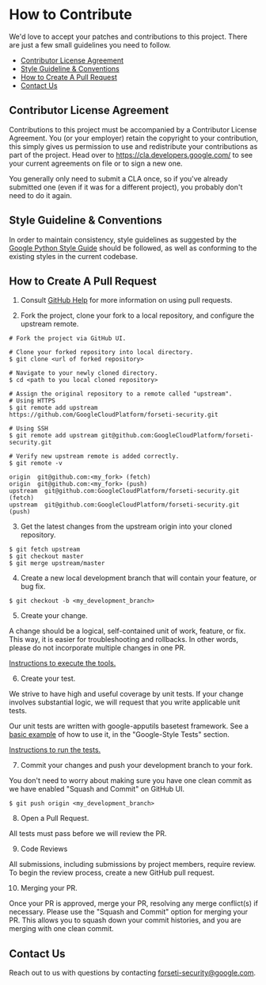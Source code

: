 # How to Contribute

We'd love to accept your patches and contributions to this project. There are
just a few small guidelines you need to follow.

* [Contributor License Agreement](#contributor-license-agreement)
* [Style Guideline & Conventions](#style-guideline-&-conventions)
* [How to Create A Pull Request](#how-to-create-a-pull-request)
* [Contact Us](#contact-us)

## Contributor License Agreement

Contributions to this project must be accompanied by a Contributor License
Agreement. You (or your employer) retain the copyright to your contribution,
this simply gives us permission to use and redistribute your contributions as
part of the project. Head over to <https://cla.developers.google.com/> to see
your current agreements on file or to sign a new one.

You generally only need to submit a CLA once, so if you've already submitted one
(even if it was for a different project), you probably don't need to do it
again.

## Style Guideline & Conventions

In order to maintain consistency, style guidelines as suggested by the
[Google Python Style Guide] should be followed, as well as conforming to
the existing styles in the current codebase.

## How to Create A Pull Request

1. Consult [GitHub Help] for more information on using pull requests.

2. Fork the project, clone your fork to a local repository, and configure
the upstream remote.

```
# Fork the project via GitHub UI.

# Clone your forked repository into local directory.
$ git clone <url of forked repository>

# Navigate to your newly cloned directory.
$ cd <path to you local cloned repository>

# Assign the original repository to a remote called "upstream".
# Using HTTPS
$ git remote add upstream https://github.com/GoogleCloudPlatform/forseti-security.git

# Using SSH
$ git remote add upstream git@github.com:GoogleCloudPlatform/forseti-security.git

# Verify new upstream remote is added correctly.
$ git remote -v

origin  git@github.com:<my_fork> (fetch)
origin  git@github.com:<my_fork> (push)
upstream  git@github.com:GoogleCloudPlatform/forseti-security.git (fetch)
upstream  git@github.com:GoogleCloudPlatform/forseti-security.git (push)
```

3. Get the latest changes from the upstream origin into your
cloned repository.

```
$ git fetch upstream
$ git checkout master
$ git merge upstream/master
```

4. Create a new local development branch that will contain your feature,
or bug fix.

```
$ git checkout -b <my_development_branch>
```

5. Create your change.

A change should be a logical, self-contained unit of work, feature, or fix.
This way, it is easier for troubleshooting and rollbacks.  In other words,
please do not incorporate multiple changes in one PR.

[Instructions to execute the tools.]

6. Create your test.

We strive to have high and useful coverage by unit tests.  If your change
involves substantial logic, we will request that you write applicable unit
tests.

Our unit tests are written with google-apputils basetest framework.
See a [basic example] of how to use it, in the "Google-Style Tests" section.

[Instructions to run the tests.]

7. Commit your changes and push your development branch to your fork.

You don't need to worry about making sure you have one clean commit as we
have enabled "Squash and Commit" on GitHub UI.

```
$ git push origin <my_development_branch>
```

8. Open a Pull Request.

All tests must pass before we will review the PR.

9. Code Reviews

All submissions, including submissions by project members, require review.
To begin the review process, create a new GitHub pull request.

10. Merging your PR.

Once your PR is approved, merge your PR, resolving any merge conflict(s)
if necessary.  Please use the "Squash and Commit" option for merging your PR.
This allows you to squash down your commit histories, and you are merging
with one clean commit.

## Contact Us
Reach out to us with questions by contacting
[forseti-security@google.com].

[GitHub Help]: https://help.github.com/articles/about-pull-requests/
[Google Python Style Guide]: https://google.github.io/styleguide/pyguide.html
[Instructions to execute the tools.]: https://github.com/GoogleCloudPlatform/forseti-security/blob/master/google/cloud/security/README.md#execution
[basic example]: https://pypi.python.org/pypi/google-apputils
[Instructions to run the tests.]: https://github.com/GoogleCloudPlatform/forseti-security/blob/master/google/cloud/security/README.md#tests
[forseti-security@google.com]: mailto:forseti-security@google.com
